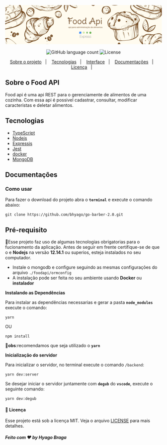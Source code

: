 <img alt="Gobarber" src="./github/capa.png"/>

<p align="center">
  <img alt="GitHub language count" src="https://img.shields.io/badge/Languages-1-blue">
  <img alt="License" src="https://img.shields.io/badge/license-MIT-lightgrey">
  </a>
</p>

<p align="center">
  <a href="#sobre-o-gobarber">Sobre o projeto</a>&nbsp;&nbsp;&nbsp;|&nbsp;&nbsp;&nbsp;
  <a href="#tecnologias">Tecnologias</a>&nbsp;&nbsp;&nbsp;|&nbsp;&nbsp;&nbsp;
  <a href="#interface">Interface</a>&nbsp;&nbsp;&nbsp;|&nbsp;&nbsp;&nbsp;
  <a href="#documentações">Documentações</a>&nbsp;&nbsp;&nbsp;|&nbsp;&nbsp;&nbsp;
  <a href="#licença">Licença</a>&nbsp;&nbsp;&nbsp;|&nbsp;&nbsp;&nbsp;
</p>

## Sobre o Food API
Food api é uma api REST para o gerenciamente de alimentos de uma cozinha. Com essa api é possivel cadastrar, consultar, modificar caracteristas e deletar alimentos.

## Tecnologias
 - [TypeScript](https://www.typescriptlang.org/)
 - [ Nodejs ]( https://nodejs.org/en/ )
 - [ Expressjs ]( https://expressjs.com/pt-br/ )
 - [ Jest ]( https://jestjs.io/ )
 - [ docker ]( https://hub.docker.com/ )
 - [ MongoDB]( https://www.mongodb.com/cloud/atlas )

  ## Documentações
  ### Como usar
   Para fazer o download do projeto abra o **```terminal```** e execute o comando abaixo:
  ```
  git clone https://github.com/bhyago/go-barber-2.0.git
  ```

  ## Pré-requisito
:rotating_light:Esse projeto faz uso de algumas tecnologias obrigatorias para o fucionamento da aplicação. Antes de seguir em frente certifique-se de que o e **Nodejs** na versão **12.14.1** ou superios, esteja instalados no seu computador.

- Instale o mongodb e configure seguindo as mesmas configurações do arquivo ``./foodapi/ormconfig``
- A instalação pode ser feita no seu ambiente usando **Docker** ou **instalador**


**Instalando as Dependências**

  Para instalar as dependências necessarias e gerar a pasta **```node_modules```** execute o comando:
  ```
  yarn
  ```
  OU
  ```
  npm install
  ```
  :rotating_light:**obs**:recomendamos que seja utilizado o **``yarn``**


**Inicialização do servidor**

  Para inicializar o servidor, no terminal execute o comando ``/backend``:
  ```
  yarn dev:server
  ```
  Se desejar iniciar o servidor juntamente com **```degub```** do **```vscode```**, execute o seguinte comando:
  ```
  yarn dev:degub
  ```

#### :memo: Licença

  Esse projeto está sob a licença MIT. Veja o arquivo [LICENSE](LICENSE.md) para mais detalhes.


 ##### **Feito com :heart: by Hyago Braga**

